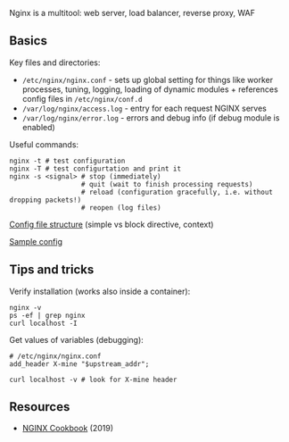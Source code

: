 Nginx is a multitool: web server, load balancer, reverse proxy, WAF

## Basics

Key files and directories:

* `/etc/nginx/nginx.conf` - sets up global setting for things like worker processes, tuning, logging, loading of dynamic modules + references config files in `/etc/nginx/conf.d`
* `/var/log/nginx/access.log` - entry for each request NGINX serves
* `/var/log/nginx/error.log` - errors and debug info (if debug module is enabled)

Useful commands:

```
nginx -t # test configuration
nginx -T # test configurtation and print it
nginx -s <signal> # stop (immediately)
                  # quit (wait to finish processing requests)
                  # reload (configuration gracefully, i.e. without dropping packets!)
                  # reopen (log files) 
```

[Config file structure](https://nginx.org/en/docs/beginners_guide.html#conf_structure) (simple vs block directive, context)

[Sample config](https://www.nginx.com/resources/wiki/start/topics/examples/full/)

## Tips and tricks

Verify installation (works also inside a container):

```
nginx -v
ps -ef | grep nginx
curl localhost -I
```

Get values of variables (debugging):

```
# /etc/nginx/nginx.conf
add_header X-mine "$upstream_addr";

curl localhost -v # look for X-mine header
```

## Resources

* [NGINX Cookbook](https://learning.oreilly.com/library/view/nginx-cookbook/9781492049098/) (2019)
